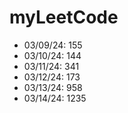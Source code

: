 # myLeetCode

- 03/09/24: 155
- 03/10/24: 144
- 03/11/24: 341
- 03/12/24: 173
- 03/13/24: 958
- 03/14/24: 1235
